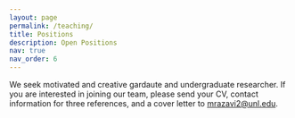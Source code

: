 ```yaml
---
layout: page
permalink: /teaching/
title: Positions
description: Open Positions
nav: true
nav_order: 6
---
```



We seek motivated and creative gardaute and undergraduate researcher. If you are interested in joining our team, please send your CV, contact information for three references, and a cover letter to mrazavi2@unl.edu.
